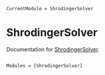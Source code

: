 ```@meta
CurrentModule = ShrodingerSolver
```

# ShrodingerSolver

Documentation for [ShrodingerSolver](https://github.com/walexaindre/ShrodingerSolver.jl).

```@index
```

```@autodocs
Modules = [ShrodingerSolver]
```
